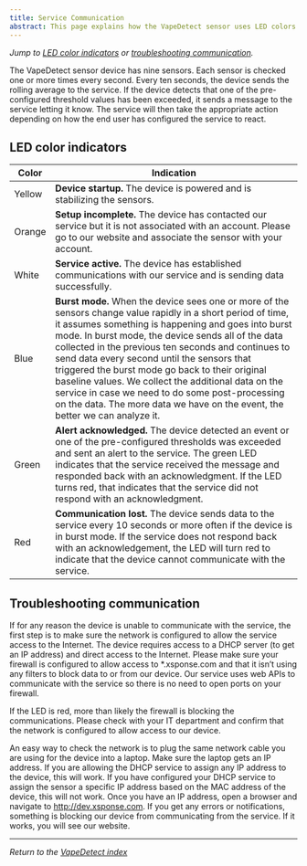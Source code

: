 ```yaml
---
title: Service Communication
abstract: This page explains how the VapeDetect sensor uses LED colors to indicate its status, and how to troubleshoot service communication issues.
---
```

*Jump to [LED color indicators](sensor-device-communication.md#led-color-indicators) or [troubleshooting communication](sensor-device-communication.md#troubleshooting-communication).*

The VapeDetect sensor device has nine sensors. Each sensor is checked one or more times every second. Every ten seconds, the device sends the rolling average to the service. If the device detects that one of the pre-configured threshold values has been exceeded, it sends a message to the service letting it know. The service will then take the appropriate action depending on how the end user has configured the service  to react.

## LED color indicators 

| Color | Indication |
| --- | --- |
| Yellow | **Device startup.** The device is powered and is stabilizing the sensors. |
| Orange | **Setup incomplete.** The device has contacted our service but it is not associated with an account. Please go to our website and associate the sensor with your account. |
| White | **Service active.** The device has established communications with our service and is sending data successfully. |
| Blue | **Burst mode.** When the device sees one or more of the sensors change value rapidly in a short period of time, it assumes something is happening and goes into burst mode. In burst mode, the device sends all of the data collected in the previous ten seconds and continues to send data every second until the sensors that triggered the burst mode go back to their original baseline values. We collect the additional data on the service in case we need to do some post-processing on the data. The more data we have on the event, the better we can analyze it. |
| Green | **Alert acknowledged.** The device detected an event or one of the pre-configured thresholds was exceeded and sent an alert to the service. The green LED indicates that the service received the message and responded back with an acknowledgment. If the LED turns red, that indicates that the service did not respond with an acknowledgment. |
| Red | **Communication lost.** The device sends data to the service every 10 seconds or more often if the device is in burst mode. If the service does not respond back with an acknowledgement, the LED will turn red to indicate that the device cannot communicate with the service. |


## Troubleshooting communication
If for any reason the device is unable to communicate with the service, the first step is to make sure the network is configured to allow the service access to the Internet. The device requires access to a DHCP server (to get an IP address) and direct access to the Internet. Please make sure your firewall is configured to allow access to *.xsponse.com and that it isn’t using any filters to block data to or from our device. Our service uses web APIs to communicate with the service so there is no need to open ports on your firewall. 

If the LED is red, more than likely the firewall is blocking the communications. Please check with your IT department and confirm that the network is configured to allow access to our device.

An easy way to check the network is to plug the same network cable you are using for the device into a laptop. Make sure the laptop gets an IP address. If you are allowing the DHCP service to assign any IP address to the device, this will work. If you have configured your DHCP service to assign the sensor a specific IP address based on the MAC address of the device, this will not work. Once you have an IP address, open a browser and navigate to http://dev.xsponse.com. If you get any errors or notifications, something is blocking our device from communicating from the service. If it works, you will see our website.

___
*Return to the [VapeDetect index](index.md)*
